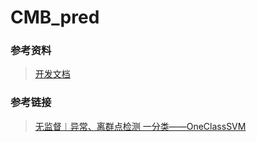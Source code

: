 # CMB_pred

### 参考资料
> [开发文档](https://yiqixie.com/d/home/fcADM8nEV0u2PRUuZ_3o2FrOB)

### 参考链接

> [无监督︱异常、离群点检测 一分类——OneClassSVM](https://blog.csdn.net/sinat_26917383/article/details/76647272)
